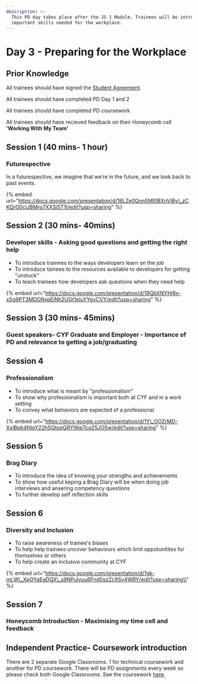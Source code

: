 ```yaml
---
description: >-
  This PD day takes place after the JS 1 Module. Trainees will be introduced to
  important skills needed for the workplace.
---
```


# Day 3 - Preparing for the Workplace

## Prior Knowledge 

All trainees should have signed the [Student Agreement](https://docs.codeyourfuture.io/organisation/agreements-and-rules/student-agreement). 

All trainees should have completed PD Day 1 and 2

All trainees should have completed PD coursework 

All trainees should have recieved feedback on their Honeycomb cell **'Working With My Team'** 

## Session 1 \(40 mins- 1 hour\)

### Futurespective

In a futurespective, we imagine that we’re in the future, and we look back to past events.

{% embed url="https://docs.google.com/presentation/d/16LZe0Qnn5Ml0BXnViBy\_zCKQrO0cjJBMro7XXSiST1I/edit?usp=sharing" %}



## Session 2 \(30 mins- 40mins\)

### Developer skills - Asking good questions and getting the right help

* To introduce trainnes to the ways developers learn on the job
* To introduce tainees to the resources available to developers for getting "unstuck"
* To teach trainees how developers ask questions when they need help



{% embed url="https://docs.google.com/presentation/d/19QbXNYHj8v-xSg9PT3MDORxpEiNh2UGt1eIuYYgvCVY/edit?usp=sharing" %}





## Session 3 \(30 mins- 45mins\)

### Guest speakers- CYF Graduate and Employer - Importance of PD and relevance to getting a job/graduating

## Session 4 

### Professionalism

* To introduce what is meant by "professionalism"
* To show why professionalism is important both at CYF and in a work setting
* To convey what behaviors are expected of a professional

{% embed url="https://docs.google.com/presentation/d/1Y\_OOZrMD-XxlBpb4fdqY22hSQtopQRYWqj7cq25JO5w/edit?usp=sharing" %}



## Session 5 

### Brag Diary

* To introduce the idea of knowing your strengths and achievements 
* To show how useful keping a Brag Diary will be when doing job interviews and ansering competency questions
* To further develop self reflection skills

## Session 6 

### Diversity and Inclusion 

* To raise awareness of trainee's biases 
* To help help trainees uncover behaviours which limit oppotunitites for themselves or others
* To help create an inclusive community at CYF 

{% embed url="https://docs.google.com/presentation/d/1gk-mLW\_XpOYaEgDQX\_s9NPulyuu6Fnd0szZc9Sv4WRY/edit?usp=sharing\\" %}



## Session 7

### Honeycomb Introduction - Maximising my time cell and feedback









## Independent Practice- Coursework introduction 

There are 2 separate Google Classrooms. 1 for technical coursework and another for PD coursework. There will be PD assignments every week so please check both Google Classrooms. See the coursework [here](https://personaldevelopment.codeyourfuture.io/sessions/js-1-pd-day-3/untitled). 


